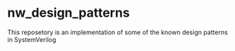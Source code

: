 # nw_design_patterns
This reposetory is an implementation of some of the known design patterns in SystemVerilog
